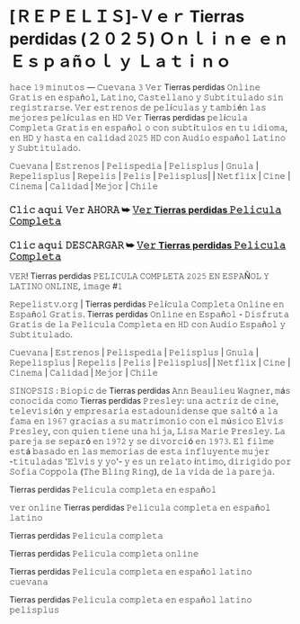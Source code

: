 # [ＲＥＰＥＬＩＳ]-Ｖｅｒ Tierras perdidas (２０２５) Ｏｎｌｉｎｅ ｅｎ Ｅｓｐａñｏｌ ｙ Ｌａｔｉｎｏ

𝚑𝚊𝚌𝚎 𝟷𝟿 𝚖𝚒𝚗𝚞𝚝𝚘𝚜 — 𝙲𝚞𝚎𝚟𝚊𝚗𝚊 𝟹 𝚅𝚎𝚛 Tierras perdidas 𝙾𝚗𝚕𝚒𝚗𝚎 𝙶𝚛𝚊𝚝𝚒𝚜 𝚎𝚗 𝚎𝚜𝚙𝚊ñ𝚘𝚕, 𝙻𝚊𝚝𝚒𝚗𝚘, 𝙲𝚊𝚜𝚝𝚎𝚕𝚕𝚊𝚗𝚘 𝚢 𝚂𝚞𝚋𝚝𝚒𝚝𝚞𝚕𝚊𝚍𝚘 𝚜𝚒𝚗 𝚛𝚎𝚐𝚒𝚜𝚝𝚛𝚊𝚛𝚜𝚎. 𝚅𝚎𝚛 𝚎𝚜𝚝𝚛𝚎𝚗𝚘𝚜 𝚍𝚎 𝚙𝚎𝚕í𝚌𝚞𝚕𝚊𝚜 𝚢 𝚝𝚊𝚖𝚋𝚒é𝚗 𝚕𝚊𝚜 𝚖𝚎𝚓𝚘𝚛𝚎𝚜 𝚙𝚎𝚕í𝚌𝚞𝚕𝚊𝚜 𝚎𝚗 𝙷𝙳 𝚅𝚎𝚛 Tierras perdidas 𝚙𝚎𝚕í𝚌𝚞𝚕𝚊 𝙲𝚘𝚖𝚙𝚕𝚎𝚝𝚊 𝙶𝚛𝚊𝚝𝚒𝚜 𝚎𝚗 𝚎𝚜𝚙𝚊ñ𝚘𝚕 𝚘 𝚌𝚘𝚗 𝚜𝚞𝚋𝚝í𝚝𝚞𝚕𝚘𝚜 𝚎𝚗 𝚝𝚞 𝚒𝚍𝚒𝚘𝚖𝚊, 𝚎𝚗 𝙷𝙳 𝚢 𝚑𝚊𝚜𝚝𝚊 𝚎𝚗 𝚌𝚊𝚕𝚒𝚍𝚊𝚍 𝟸𝟶𝟸𝟻 𝙷𝙳 𝚌𝚘𝚗 𝙰𝚞𝚍𝚒𝚘 𝚎𝚜𝚙𝚊ñ𝚘𝚕 𝙻𝚊𝚝𝚒𝚗𝚘 𝚢 𝚂𝚞𝚋𝚝𝚒𝚝𝚞𝚕𝚊𝚍𝚘.

𝙲𝚞𝚎𝚟𝚊𝚗𝚊 | 𝙴𝚜𝚝𝚛𝚎𝚗𝚘𝚜 | 𝙿𝚎𝚕𝚒𝚜𝚙𝚎𝚍𝚒𝚊 | 𝙿𝚎𝚕𝚒𝚜𝚙𝚕𝚞𝚜 | 𝙶𝚗𝚞𝚕𝚊 | 𝚁𝚎𝚙𝚎𝚕𝚒𝚜𝚙𝚕𝚞𝚜 | 𝚁𝚎𝚙𝚎𝚕𝚒𝚜 | 𝙿𝚎𝚕𝚒𝚜 | 𝙿𝚎𝚕𝚒𝚜𝚙𝚕𝚞𝚜| | 𝙽𝚎𝚝𝚏𝚕𝚒𝚡 | 𝙲𝚒𝚗𝚎 | 𝙲𝚒𝚗𝚎𝚖𝚊 | 𝙲𝚊𝚕𝚒𝚍𝚊𝚍 | 𝙼𝚎𝚓𝚘𝚛 | 𝙲𝚑𝚒𝚕𝚎

### 𝙲𝚕𝚒𝚌 𝚊𝚚𝚞𝚒 𝚅𝚎𝚛 𝙰𝙷𝙾𝚁𝙰 ➥ [𝚅𝚎𝚛 Tierras perdidas 𝙿𝚎𝚕𝚒𝚌𝚞𝚕𝚊 𝙲𝚘𝚖𝚙𝚕𝚎𝚝𝚊](https://t.co/KpOF6NXFbH)

### 𝙲𝚕𝚒𝚌 𝚊𝚚𝚞𝚒 𝙳𝙴𝚂𝙲𝙰𝚁𝙶𝙰𝚁 ➥ [𝚅𝚎𝚛 Tierras perdidas 𝙿𝚎𝚕𝚒𝚌𝚞𝚕𝚊 𝙲𝚘𝚖𝚙𝚕𝚎𝚝𝚊](https://t.co/KpOF6NXFbH)

𝚅𝙴𝚁! Tierras perdidas 𝙿𝙴𝙻𝙸𝙲𝚄𝙻𝙰 𝙲𝙾𝙼𝙿𝙻𝙴𝚃𝙰 𝟸𝟶𝟸𝟻 𝙴𝙽 𝙴𝚂𝙿𝙰Ñ𝙾𝙻 𝚈 𝙻𝙰𝚃𝙸𝙽𝙾 𝙾𝙽𝙻𝙸𝙽𝙴, 𝚒𝚖𝚊𝚐𝚎 #𝟷

𝚁𝚎𝚙𝚎𝚕𝚒𝚜𝚝𝚟.𝚘𝚛𝚐 | Tierras perdidas 𝙿𝚎𝚕í𝚌𝚞𝚕𝚊 𝙲𝚘𝚖𝚙𝚕𝚎𝚝𝚊 𝙾𝚗𝚕𝚒𝚗𝚎 𝚎𝚗 𝙴𝚜𝚙𝚊ñ𝚘𝚕 𝙶𝚛𝚊𝚝𝚒𝚜. Tierras perdidas 𝙾𝚗𝚕𝚒𝚗𝚎 𝚎𝚗 𝙴𝚜𝚙𝚊ñ𝚘𝚕 - 𝙳𝚒𝚜𝚏𝚛𝚞𝚝𝚊 𝙶𝚛𝚊𝚝𝚒𝚜 𝚍𝚎 𝚕𝚊 𝙿𝚎𝚕𝚒𝚌𝚞𝚕𝚊 𝙲𝚘𝚖𝚙𝚕𝚎𝚝𝚊 𝚎𝚗 𝙷𝙳 𝚌𝚘𝚗 𝙰𝚞𝚍𝚒𝚘 𝙴𝚜𝚙𝚊ñ𝚘𝚕 𝚢 𝚂𝚞𝚋𝚝𝚒𝚝𝚞𝚕𝚊𝚍𝚘. 

𝙲𝚞𝚎𝚟𝚊𝚗𝚊 | 𝙴𝚜𝚝𝚛𝚎𝚗𝚘𝚜 | 𝙿𝚎𝚕𝚒𝚜𝚙𝚎𝚍𝚒𝚊 | 𝙿𝚎𝚕𝚒𝚜𝚙𝚕𝚞𝚜 | 𝙶𝚗𝚞𝚕𝚊 | 𝚁𝚎𝚙𝚎𝚕𝚒𝚜𝚙𝚕𝚞𝚜 | 𝚁𝚎𝚙𝚎𝚕𝚒𝚜 | 𝙿𝚎𝚕𝚒𝚜 | 𝙿𝚎𝚕𝚒𝚜𝚙𝚕𝚞𝚜| | 𝙽𝚎𝚝𝚏𝚕𝚒𝚡 | 𝙲𝚒𝚗𝚎 | 𝙲𝚒𝚗𝚎𝚖𝚊 | 𝙲𝚊𝚕𝚒𝚍𝚊𝚍 | 𝙼𝚎𝚓𝚘𝚛 | 𝙲𝚑𝚒𝚕𝚎

𝚂𝙸𝙽𝙾𝙿𝚂𝙸𝚂 : 𝙱𝚒𝚘𝚙𝚒𝚌 𝚍𝚎 Tierras perdidas 𝙰𝚗𝚗 𝙱𝚎𝚊𝚞𝚕𝚒𝚎𝚞 𝚆𝚊𝚐𝚗𝚎𝚛, 𝚖á𝚜 𝚌𝚘𝚗𝚘𝚌𝚒𝚍𝚊 𝚌𝚘𝚖𝚘 Tierras perdidas 𝙿𝚛𝚎𝚜𝚕𝚎𝚢: 𝚞𝚗𝚊 𝚊𝚌𝚝𝚛𝚒𝚣 𝚍𝚎 𝚌𝚒𝚗𝚎, 𝚝𝚎𝚕𝚎𝚟𝚒𝚜𝚒ó𝚗 𝚢 𝚎𝚖𝚙𝚛𝚎𝚜𝚊𝚛𝚒𝚊 𝚎𝚜𝚝𝚊𝚍𝚘𝚞𝚗𝚒𝚍𝚎𝚗𝚜𝚎 𝚚𝚞𝚎 𝚜𝚊𝚕𝚝ó 𝚊 𝚕𝚊 𝚏𝚊𝚖𝚊 𝚎𝚗 𝟷𝟿𝟼𝟽 𝚐𝚛𝚊𝚌𝚒𝚊𝚜 𝚊 𝚜𝚞 𝚖𝚊𝚝𝚛𝚒𝚖𝚘𝚗𝚒𝚘 𝚌𝚘𝚗 𝚎𝚕 𝚖ú𝚜𝚒𝚌𝚘 𝙴𝚕𝚟𝚒𝚜 𝙿𝚛𝚎𝚜𝚕𝚎𝚢, 𝚌𝚘𝚗 𝚚𝚞𝚒𝚎𝚗 𝚝𝚒𝚎𝚗𝚎 𝚞𝚗𝚊 𝚑𝚒𝚓𝚊, 𝙻𝚒𝚜𝚊 𝙼𝚊𝚛𝚒𝚎 𝙿𝚛𝚎𝚜𝚕𝚎𝚢. 𝙻𝚊 𝚙𝚊𝚛𝚎𝚓𝚊 𝚜𝚎 𝚜𝚎𝚙𝚊𝚛ó 𝚎𝚗 𝟷𝟿𝟽𝟸 𝚢 𝚜𝚎 𝚍𝚒𝚟𝚘𝚛𝚌𝚒ó 𝚎𝚗 𝟷𝟿𝟽𝟹. 𝙴𝚕 𝚏𝚒𝚕𝚖𝚎 𝚎𝚜𝚝á 𝚋𝚊𝚜𝚊𝚍𝚘 𝚎𝚗 𝚕𝚊𝚜 𝚖𝚎𝚖𝚘𝚛𝚒𝚊𝚜 𝚍𝚎 𝚎𝚜𝚝𝚊 𝚒𝚗𝚏𝚕𝚞𝚢𝚎𝚗𝚝𝚎 𝚖𝚞𝚓𝚎𝚛 -𝚝𝚒𝚝𝚞𝚕𝚊𝚍𝚊𝚜 '𝙴𝚕𝚟𝚒𝚜 𝚢 𝚢𝚘'- 𝚢 𝚎𝚜 𝚞𝚗 𝚛𝚎𝚕𝚊𝚝𝚘 í𝚗𝚝𝚒𝚖𝚘, 𝚍𝚒𝚛𝚒𝚐𝚒𝚍𝚘 𝚙𝚘𝚛 𝚂𝚘𝚏𝚒𝚊 𝙲𝚘𝚙𝚙𝚘𝚕𝚊 (𝚃𝚑𝚎 𝙱𝚕𝚒𝚗𝚐 𝚁𝚒𝚗𝚐), 𝚍𝚎 𝚕𝚊 𝚟𝚒𝚍𝚊 𝚍𝚎 𝚕𝚊 𝚙𝚊𝚛𝚎𝚓𝚊.

Tierras perdidas 𝙿𝚎𝚕𝚒𝚌𝚞𝚕𝚊 𝚌𝚘𝚖𝚙𝚕𝚎𝚝𝚊 𝚎𝚗 𝚎𝚜𝚙𝚊ñ𝚘𝚕

𝚟𝚎𝚛 𝚘𝚗𝚕𝚒𝚗𝚎 Tierras perdidas 𝙿𝚎𝚕𝚒𝚌𝚞𝚕𝚊 𝚌𝚘𝚖𝚙𝚕𝚎𝚝𝚊 𝚎𝚗 𝚎𝚜𝚙𝚊ñ𝚘𝚕 𝚕𝚊𝚝𝚒𝚗𝚘

Tierras perdidas 𝙿𝚎𝚕𝚒𝚌𝚞𝚕𝚊 𝚌𝚘𝚖𝚙𝚕𝚎𝚝𝚊

Tierras perdidas 𝙿𝚎𝚕𝚒𝚌𝚞𝚕𝚊 𝚌𝚘𝚖𝚙𝚕𝚎𝚝𝚊 𝚘𝚗𝚕𝚒𝚗𝚎

Tierras perdidas 𝙿𝚎𝚕𝚒𝚌𝚞𝚕𝚊 𝚌𝚘𝚖𝚙𝚕𝚎𝚝𝚊 𝚎𝚗 𝚎𝚜𝚙𝚊ñ𝚘𝚕 𝚕𝚊𝚝𝚒𝚗𝚘 𝚌𝚞𝚎𝚟𝚊𝚗𝚊

Tierras perdidas 𝙿𝚎𝚕𝚒𝚌𝚞𝚕𝚊 𝚌𝚘𝚖𝚙𝚕𝚎𝚝𝚊 𝚎𝚗 𝚎𝚜𝚙𝚊ñ𝚘𝚕 𝚕𝚊𝚝𝚒𝚗𝚘 𝚙𝚎𝚕𝚒𝚜𝚙𝚕𝚞𝚜
